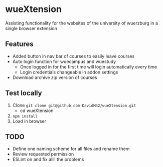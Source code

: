 # wueXtension
Assisting functionality for the websites of the university of wuerzburg in a single browser extension

## Features

* Added button in nav bar of courses to easily leave courses
* Auto login function for wuecampus and wuestudy
    * Once logged in for the first time will login automatically every time
    * Login credentials changeable in addon settings
* Download archive zip version of courses

## Test locally
1. Clone `git clone git@github.com:DavidM42/wueXtension.git`
    * cd wueXtension
2. `npm install`
3. Load in browser


## TODO
* Define one naming scheme for all files and rename them
* Review requested permission
* ESLint on and fix allll the problems
